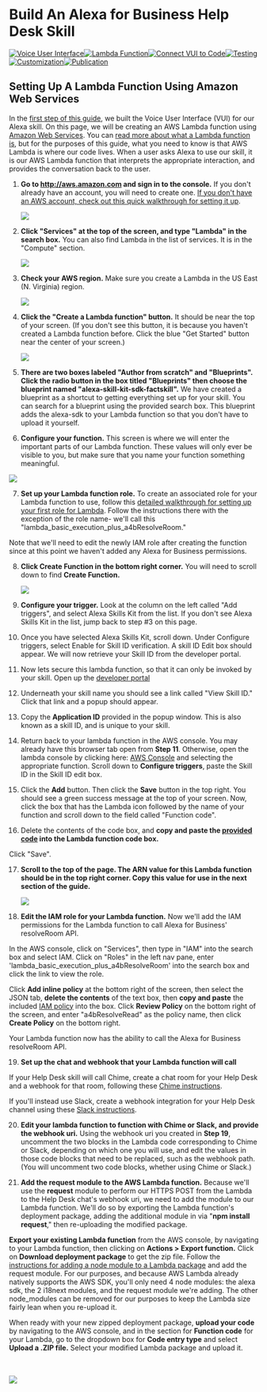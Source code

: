 # Build An Alexa for Business Help Desk Skill

[![Voice User Interface](https://m.media-amazon.com/images/G/01/mobile-apps/dex/alexa/alexa-skills-kit/tutorials/navigation/1-locked._TTH_.png)](./1-voice-user-interface.md)[![Lambda Function](https://m.media-amazon.com/images/G/01/mobile-apps/dex/alexa/alexa-skills-kit/tutorials/navigation/2-on._TTH_.png)](./2-lambda-function.md)[![Connect VUI to Code](https://m.media-amazon.com/images/G/01/mobile-apps/dex/alexa/alexa-skills-kit/tutorials/navigation/3-off._TTH_.png)](./3-connect-vui-to-code.md)[![Testing](https://m.media-amazon.com/images/G/01/mobile-apps/dex/alexa/alexa-skills-kit/tutorials/navigation/4-off._TTH_.png)](./4-testing.md)[![Customization](https://m.media-amazon.com/images/G/01/mobile-apps/dex/alexa/alexa-skills-kit/tutorials/navigation/5-off._TTH_.png)](./5-customization.md)[![Publication](https://m.media-amazon.com/images/G/01/mobile-apps/dex/alexa/alexa-skills-kit/tutorials/navigation/6-off._TTH_.png)](./6-publication.md)

## Setting Up A Lambda Function Using Amazon Web Services

In the [first step of this guide](./1-voice-user-interface.md), we built the Voice User Interface (VUI) for our Alexa skill.  On this page, we will be creating an AWS Lambda function using [Amazon Web Services](http://aws.amazon.com).  You can [read more about what a Lambda function is](http://aws.amazon.com/lambda), but for the purposes of this guide, what you need to know is that AWS Lambda is where our code lives.  When a user asks Alexa to use our skill, it is our AWS Lambda function that interprets the appropriate interaction, and provides the conversation back to the user.

1.  **Go to http://aws.amazon.com and sign in to the console.** If you don't already have an account, you will need to create one.  [If you don't have an AWS account, check out this quick walkthrough for setting it up](https://github.com/alexa/alexa-cookbook/tree/master/aws/set-up-aws.md).

    <a href="https://console.aws.amazon.com/console/home" target="_new"><img src="https://m.media-amazon.com/images/G/01/mobile-apps/dex/alexa/alexa-skills-kit/tutorials/general/2-1-sign-in-to-the-console._TTH_.png" /></a>

2.  **Click "Services" at the top of the screen, and type "Lambda" in the search box.**  You can also find Lambda in the list of services.  It is in the "Compute" section.

    <a href="https://console.aws.amazon.com/lambda/home" target="_new"><img src="https://m.media-amazon.com/images/G/01/mobile-apps/dex/alexa/alexa-skills-kit/tutorials/general/2-2-services-lambda._TTH_.png" /></a>

3.  **Check your AWS region.** Make sure you create a Lambda in the US East (N. Virginia) region.

    <img src="https://m.media-amazon.com/images/G/01/mobile-apps/dex/alexa/alexa-skills-kit/tutorials/general/2-3-check-region._TTH_.png"/>

4.  **Click the "Create a Lambda function" button.** It should be near the top of your screen.  (If you don't see this button, it is because you haven't created a Lambda function before.  Click the blue "Get Started" button near the center of your screen.)

    <img src="https://m.media-amazon.com/images/G/01/mobile-apps/dex/alexa/alexa-skills-kit/tutorials/general/2-4-create-a-lambda-function._TTH_.png" />

5.  **There are two boxes labeled "Author from scratch" and "Blueprints". Click the radio button in the box titled "Blueprints" then choose the blueprint named "alexa-skill-kit-sdk-factskill".** We have created a blueprint as a shortcut to getting everything set up for your skill. You can search for a blueprint using the provided search box.  This blueprint adds the alexa-sdk to your Lambda function so that you don't have to upload it yourself.

    <!-- <img src="https://m.media-amazon.com/images/G/01/mobile-apps/dex/alexa/alexa-skills-kit/tutorials/fact/2-5-blueprint._TTH_.png" />  <!--TODO: THIS IMAGE NEEDS TO BE CUSTOMIZED FOR YOUR SKILL TEMPLATE, THIS ONE IS OUT OF DATE. -->

6.  **Configure your function.** This screen is where we will enter the important parts of our Lambda function.  These values will only ever be visible to you, but make sure that you name your function something meaningful.

  <img src="https://m.media-amazon.com/images/G/01/mobile-apps/dex/alexa/alexa-skills-kit/tutorials/general/2-7-configure-your-function._TTH_.png" />

7.  **Set up your Lambda function role.**  To create an associated role for your Lambda function to use, follow this [detailed walkthrough for setting up your first role for Lambda](https://github.com/alexa/alexa-cookbook/tree/master/aws/lambda-role.md).  Follow the instructions there with the exception of the role name- we'll call this "lambda\_basic\_execution\_plus\_a4bResolveRoom."

 Note that we'll need to edit the newly IAM role after creating the function since at this point we haven't added any Alexa for Business permissions.

8. **Click Create Function in the bottom right corner.**  You will need to scroll down to find **Create Function.**

    <img src="https://m.media-amazon.com/images/G/01/mobile-apps/dex/alexa/alexa-skills-kit/tutorials/general/2-11-create-function-button._TTH_.png" />


9. **Configure your trigger.** Look at the column on the left called "Add triggers", and select Alexa Skills Kit from the list.  If you don't see Alexa Skills Kit in the list, jump back to step #3 on this page.

    <!-- <img src="https://m.media-amazon.com/images/G/01/mobile-apps/dex/alexa/alexa-skills-kit/tutorials/general/2-6-configure-your-trigger._TTH_.png" /> TODO: THIS SCREENSHOT IS OUT OF DATE-->

10. Once you have selected Alexa Skills Kit, scroll down. Under Configure triggers, select Enable for Skill ID verification. A skill ID Edit box should appear. We will now retrieve your Skill ID from the developer portal.

11. Now lets secure this lambda function, so that it can only be invoked by your skill. Open up the [developer portal](https://developer.amazon.com/alexa/console/ask)

12. Underneath your skill name you should see a link called "View Skill ID." Click that link and a popup should appear.
    
13. Copy the **Application ID** provided in the popup window. This is also known as a skill ID, and is unique to your skill.

14. Return back to your lambda function in the AWS console. You may already have this browser tab open from **Step 11**. Otherwise, open the lambda console by clicking here: [AWS Console](https://console.aws.amazon.com/lambda/home?region=us-east-1#/functions) and selecting the appropriate function. Scroll down to **Configure triggers**, paste the Skill ID in the Skill ID edit box.

15. Click the **Add** button. Then click the **Save** button in the top right. You should see a green success message at the top of your screen. Now, click the box that has the Lambda icon followed by the name of your function and scroll down to the field called "Function code".

16. Delete the contents of the code box, and **copy and paste the [provided code](../lambda/custom/index.js) into the Lambda function code box.**   

 Click "Save".

17. **Scroll to the top of the page. The ARN value for this Lambda function should be in the top right corner. Copy this value for use in the next section of the guide.**

    <img src="https://m.media-amazon.com/images/G/01/mobile-apps/dex/alexa/alexa-skills-kit/tutorials/quiz-game/2-12-copy-ARN._TTH_.png" />  <!--TODO: THIS IMAGE NEEDS TO BE CUSTOMIZED FOR YOUR SKILL TEMPLATE. -->
    
18. **Edit the IAM role for your Lambda function.**  Now we'll add the IAM permissions for the Lambda function to call Alexa for Business' resolveRoom API.

 In the AWS console, click on "Services", then type in "IAM" into the search box and select IAM.  Click on "Roles" in the left nav pane, enter 'lambda\_basic\_execution\_plus\_a4bResolveRoom' into the search box and click the link to view the role.
 
 Click **Add inline policy** at the bottom right of the screen, then select the JSON tab, **delete the contents** of the text box, then **copy and paste** the included [IAM policy](../a4bIAMpolicy.json) into the box.  Click **Review Policy** on the bottom right of the screen, and enter "a4bResolveRead" as the policy name, then click **Create Policy** on the bottom right.
 
 Your Lambda function now has the ability to call the Alexa for Business resolveRoom API.
 
19. **Set up the chat and webhook that your Lambda function will call**

 If your Help Desk skill will call Chime, create a chat room for your Help Desk and a webhook for that room, following these [Chime instructions](https://docs.aws.amazon.com/chime/latest/ug/webhooks.html).
 
 If you'll instead use Slack, create a webhook integration for your Help Desk channel using these [Slack instructions](https://api.slack.com/incoming-webhooks).

20. **Edit your lambda function to function with Chime or Slack, and provide the webhook uri.**
 Using the webhook uri you created in **Step 19**, uncomment the two blocks in the Lambda code corresponding to Chime or Slack, depending on which one you will use, and edit the values in those code blocks that need to be replaced, such as the webhook path.  (You will uncomment two code blocks, whether using Chime or Slack.)
 
21. **Add the request module to the AWS Lambda function.**
Because we'll use the **request** module to perform our HTTPS POST from the Lambda to the Help Desk chat's webhook uri, we need to add the module to our Lambda function.  We'll do so by exporting the Lambda function's deployment package, adding the additional module in via "**npm install request**," then re-uploading the modified package.

 **Export your existing Lambda function** from the AWS console, by navigating to your Lambda function, then clicking on **Actions > Export function.** Click on **Download deployment package** to get the zip file.  Follow the [instructions for adding a node module to a Lambda package](https://docs.aws.amazon.com/lambda/latest/dg/nodejs-create-deployment-pkg.html) and add the request module.  For our purposes, and because AWS Lambda already natively supports the AWS SDK, you'll only need 4 node modules: the alexa sdk, the 2 i18next modules, and the request module we're adding.  The other node_modules can be removed for our purposes to keep the Lambda size fairly lean when you re-upload it.  
 
 When ready with your new zipped deployment package, **upload your code** by navigating to the AWS console, and in the section for **Function code** for your Lambda, go to the dropdown box for **Code entry type** and select **Upload a .ZIP file.**  Select your modified Lambda package and upload it.

   <br/><br/>
   <a href="./3-connect-vui-to-code.md"><img src="https://m.media-amazon.com/images/G/01/mobile-apps/dex/alexa/alexa-skills-kit/tutorials/general/buttons/button_next_connect_vui_to_code._TTH_.png"/></a>
